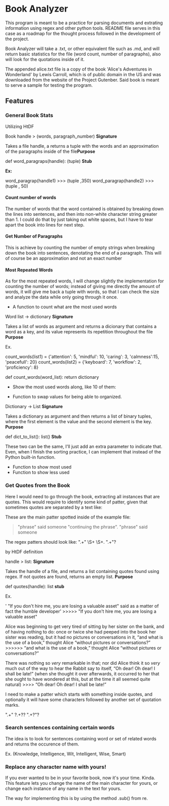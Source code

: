 # Book Analyzer
This program is meant to be a practice for parsing documents and extrating information using regex and other python tools. README file serves in this case as a roadmap for the thought process followed in the development of the project. 

Book Analyzer will take a .txt, or other equivalent file such as .md, and will return basic statistics for the file (word count, number of paragraphs), also will look for the quotations inside of it. 

The appended alice.txt file is a copy of the book 'Alice's Adventures in Wonderland' by Lewis Carroll, which is of public domain in the US and was downloaded from the website of the Project Gutenber. Said book is meant to serve a sample for testing the program.


## Features

### General Book Stats

Utilizing HtDF

Book handle > (words, paragraph_number) **Signature** 

Takes a file handle, a returns a tuple with the words and an approximation of the paragraphs inside of the file**Purpose**

def word_paragraps(handle): (tuple) **Stub**


**Ex:**

word_paragrap(handle1) >>> (tuple ,350)
word_paragrap(handle2) >>> (tuple , 50)



#### Count number of words
The number of words that the word contained is obtained by breaking down the lines into sentences, and then into non-white character string greater than 1. I could do that by just taking out white spaces, but I have to tear apart the book into lines for next step.

#### Get Number of Paragraphs
This is achieve by counting the number of empty strings when breaking down the book into sentences, denotating the end of a paragraph. This will of course be an approximation and not an exact number 

#### Most Repeated Words

As for the most repeated words, I will change slightly the implementation for counting the number of words; instead of giving me directly the amount of words, it will give me back a tuple with words, so that I can check the size and analyze the data while only going through it once.

- A function to count what are the most used words

Word list -> dictionary **Signature**

Takes a list of words as argument and returns a dicionary that contains a word as a key, and its value represents its repetition throughout the file **Purpose**

Ex.

count_words(list1) = {'attention': 5, 'mindful': 10, 'caring': 3, 'calmness':15, 'peacefull': 20}
count_words(list2) = {'keyboard': 7, 'workflow': 2, 'proficiency': 8}

def count_words(word_list): return dictionary


- Show the most used words along, like 10 of them:

- Function to swap values for being able to organized. 

Dictionary -> List **Signature**

Takes a dictionary as argument and then returns a list of binary tuples, where the first element is the value and the second element is the key.  **Purpose**

def dict_to_list(): list() **Stub**



These two can be the same, I'll just add an extra parameter to indicate that. Even, when I finish the sorting practice, I can implement that instead of the Python built-in function.

- Function to show most used
- Function to show less used


### Get Quotes from the Book

Here I would need to go through the book, extracting all instances that are quotes. This would require to identify some kind of patter, given that sometimes quotes are separated by a text like:

These are the main patter spotted inside of the example file: 

> "phrase" said someone "continuing the phrase".
> "phrase" said someone

The regex patters should look like: ".+" \S+ \S+\. ".+"?


by HtDF definition

handle > list: **Signature**

Takes the handle of a file, and returns a list containing quotes found using regex. If not quotes are found, returns an empty list. **Purpose**

def quotes(handle): list **stub**

Ex.


' "If you don't hire me, you are losing a valuable asset" said as a matter of fact the humble developer'  >>>>> "If you don't hire me, you are losing a valuable asset"


Alice was beginning to get very tired of sitting by her sister on the
bank, and of having nothing to do: once or twice she had peeped into
the book her sister was reading, but it had no pictures or
conversations in it, “and what is the use of a book,” thought Alice
“without pictures or conversations?” >>>>>>  “and what is the use of a book,” thought Alice “without pictures or conversations?” 


There was nothing so _very_ remarkable in that; nor did Alice think it
so _very_ much out of the way to hear the Rabbit say to itself, “Oh
dear! Oh dear! I shall be late!” (when she thought it over afterwards,
it occurred to her that she ought to have wondered at this, but at the
time it all seemed quite natural) >>>> “Oh dear! Oh dear! I shall be late!”


I need to make a patter which starts with something inside quotes, and optionally it will have some characters followed by another set of quotation marks.

".+" ?.+?? ".+?"?



### Search sentences containing certain words

The idea is to look for sentences containing word or set of related words and returns the occurence of them. 

Ex. (Knowledge, Intelligence, Wit, Intelligent, Wise, Smart)




### Replace any character name with yours!

If you ever wanted to be in your favorite book, now it's your time. Kinda. This feature lets you change the name of the main character for yours, or change each instance of any name in the text for yours.

The way for implementing this is by using the method .sub() from re.

